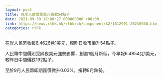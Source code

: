 ```yaml
---
layout: post
title: 在岸人民幣兌美元高收54點子
date: 2021-09-30 18:08:27.000000000 +08:00
link: https://news.rthk.hk/rthk/ch/component/k2/1612991-20210930.htm
categories: rthk
---
```


在岸人民幣收報6.4626兌1美元，較昨日收市價升54點子。

人民幣中間價則受隔夜美元強勢影響，創逾1個月新低，今早報6.4854兌1美元，較昨日中間價跌192點子。

至於9月人民幣即期匯價微升0.03%，扭轉8月跌勢。
